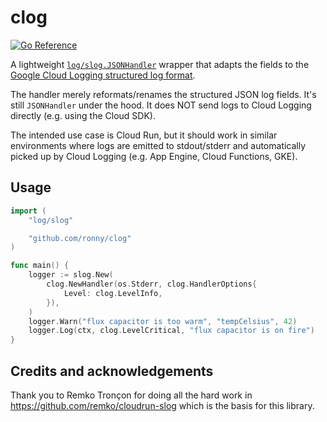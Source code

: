 # clog

[![Go Reference](https://pkg.go.dev/badge/github.com/ronny/clog.svg)](https://pkg.go.dev/github.com/ronny/clog)

A lightweight [`log/slog.JSONHandler`](https://pkg.go.dev/log/slog#JSONHandler)
wrapper that adapts the fields to the [Google Cloud Logging structured log
format](https://cloud.google.com/logging/docs/structured-logging#structured_logging_special_fields).

The handler merely reformats/renames the structured JSON log fields. It's
still `JSONHandler` under the hood. It does NOT send logs to Cloud Logging
directly (e.g. using the Cloud SDK).

The intended use case is Cloud Run, but it should work in similar environments
where logs are emitted to stdout/stderr and automatically picked up by Cloud
Logging (e.g. App Engine, Cloud Functions, GKE).

## Usage

```go
import (
	"log/slog"

	"github.com/ronny/clog"
)

func main() {
	logger := slog.New(
		clog.NewHandler(os.Stderr, clog.HandlerOptions{
			Level: clog.LevelInfo,
		}),
	)
	logger.Warn("flux capacitor is too warm", "tempCelsius", 42)
	logger.Log(ctx, clog.LevelCritical, "flux capacitor is on fire")
}
```

## Credits and acknowledgements

Thank you to Remko Tronçon for doing all the hard work in
https://github.com/remko/cloudrun-slog which is the basis for this library.
